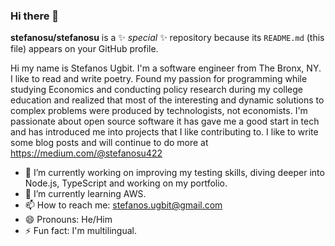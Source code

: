 ### Hi there 👋

**stefanosu/stefanosu** is a ✨ _special_ ✨ repository because its `README.md` (this file) appears on your GitHub profile.

Hi my name is Stefanos Ugbit. I'm a software engineer from The Bronx, NY. I like to read and write poetry. Found my passion for programming while studying Economics and conducting policy research during my college education and realized that most of the interesting and dynamic solutions to complex problems were produced by technologists, not economists. I'm passionate about open source software it has gave me a good start in tech and has introduced me into projects that I like contributing to. I like to write some blog posts and will continue to do more at https://medium.com/@stefanosu422 

- 🔭 I’m currently working on improving my testing skills, diving deeper into Node.js, TypeScript and working on my portfolio. 
- 🌱 I’m currently learning AWS. 
- 📫 How to reach me: stefanos.ugbit@gmail.com
- 😄 Pronouns: He/Him
- ⚡ Fun fact: I'm multilingual. 

